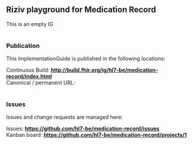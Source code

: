 Riziv playground for Medication Record
---
This is an empty IG 
<br> </br>
###
### Publication
This ImplementationGuide is published in the following locations:

Continuous Build: __http://build.fhir.org/ig/hl7-be/medication-record/index.html__  
Canonical / permanent URL: 
<br> </br>

### Issues
Issues and change requests are managed here:  

Issues:  __https://github.com/hl7-be/medication-record/issues__  
Kanban board:  __https://github.com/hl7-be/medication-record/projects/1__  



